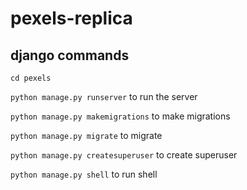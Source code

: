 # pexels-replica

## django commands

```cd pexels```

```python manage.py runserver``` to run the server

```python manage.py makemigrations``` to make migrations

```python manage.py migrate``` to migrate

```python manage.py createsuperuser``` to create superuser

```python manage.py shell``` to run shell
